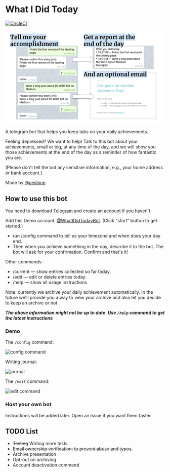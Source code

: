 # What I Did Today

[![CircleCI](https://circleci.com/gh/ceshine/what-i-did-today-telegram-bot/tree/master.svg?style=svg)](https://circleci.com/gh/ceshine/what-i-did-today-telegram-bot/tree/master)

<img src="images/WIDT.png" width="500" alt="overview">

A telegram bot that helps you keep tabs on your daily achievements.

Feeling depressed? We want to help! Talk to this bot about your achievements, small or big, at any time of the day, and we will show you those achievements at the end of the day as a reminder of how fantastic you are.

(Please don't tell the bot any sensitive information, e.g., your home address or bank account.)

Made by [@ceshine](https://t.me/ceshine).

## How to use this bot

You need to download [Telegram](https://telegram.org/) and create an account if you haven't.

Add this Demo account: [@WhatIDidTodayBot](https://t.me/WhatIDidTodayBot). (Click "start" button to get started.)

- run /config command to tell us your timezone and when does your day end.
- Then when you achieve something in the day, describe it to the bot. The bot will ask for your confirmation. Confirm and that's it!

Other commands:

- /current — show entries collected so far today.
- /edit — edit or delete entries today.
- /help — show all usage instructions

Note: currently we archive your daily achievement automatically. In the future we'll provide you a way to view your archive and also let you decide to keep an archive or not.

**_The above information might not be up to date. Use `/help` command to get the latest instructions_**

### Demo

The `/config` command:

![config command](demo/config.gif)

Writing journal:

![journal](demo/journal.gif)

The `/edit` command:

![edit command](demo/edit.gif)

### Host your own bot

Instructions will be added later. Open an issue if you want them faster.

## TODO List

- ~~Testing~~ Writing more tests.
- ~~Email ownership verification: to prevent abuse and typos.~~
- Archive presentation
- Opt-out on archiving
- Account deactivation command
